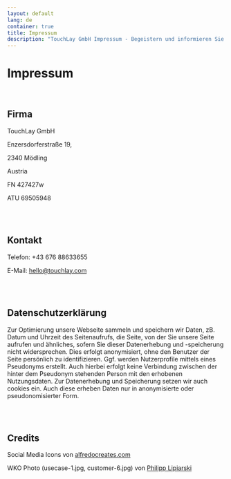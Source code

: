 ```yaml
---
layout: default
lang: de
container: true
title: Impressum
description: "TouchLay GmbH Impressum - Begeistern und informieren Sie Ihre Kunden mit interaktiven Präsentationen!"
---
```


# Impressum

<br />

## Firma
TouchLay GmbH

Enzersdorferstraße 19,

2340 Mödling

Austria

FN 427427w

ATU 69505948

<br />
<br />

## Kontakt

Telefon: +43 676 88633655

E-Mail: [hello@touchlay.com](mailto:hello@touchlay.com)

<br />
<br />

## Datenschutzerklärung

Zur Optimierung unsere Webseite sammeln und speichern wir Daten, zB. Datum
und Uhrzeit des Seitenaufrufs, die Seite, von der Sie unsere Seite aufrufen
und ähnliches, sofern Sie dieser Datenerhebung und -speicherung nicht
widersprechen. Dies erfolgt anonymisiert, ohne den Benutzer der Seite
persönlich zu identifizieren. Ggf. werden Nutzerprofile mittels eines
Pseudonyms erstellt. Auch hierbei erfolgt keine Verbindung zwischen der hinter
dem Pseudonym stehenden Person mit den erhobenen Nutzungsdaten. Zur
Datenerhebung und Speicherung setzen wir auch cookies ein. Auch diese erheben
Daten nur in anonymisierte oder pseudonomisierter Form.

<br />
<br />

## Credits

Social Media Icons von [alfredocreates.com](https://www.alfredocreates.com/)

WKO Photo (usecase-1.jpg, customer-6.jpg) von [Philipp Lipiarski](http://www.lipiarski.com/)
